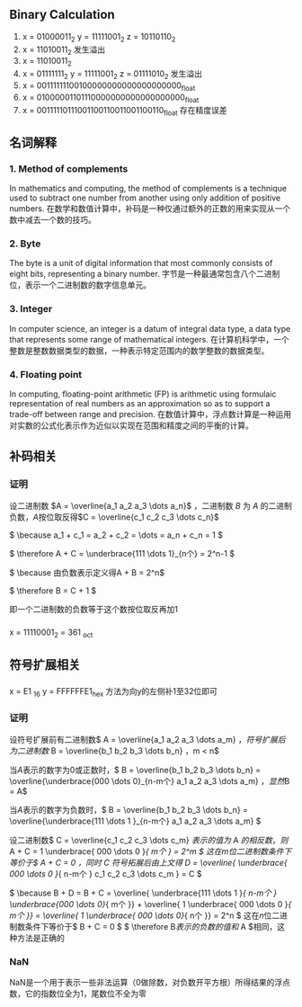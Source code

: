 ## Binary Calculation
1. x = 01000011<sub>2</sub> y = 11111001<sub>2</sub> z = 10110110<sub>2</sub>
2. x = 11010011<sub>2</sub> 发生溢出
3. x = 11010011<sub>2</sub>
4. x = 01111111<sub>2</sub> y = 11111001<sub>2</sub> z =  01111010<sub>2</sub> 发生溢出
5. x = 00111111100100000000000000000000<sub>float</sub>
6. x = 01000001101110000000000000000000<sub>float</sub>
7. x = 00111110111001100110011001100110<sub>float</sub> 存在精度误差

## 名词解释
### 1. Method of complements
In mathematics and computing, the method of complements is a technique used to subtract one number from another using only addition of positive numbers.
在数学和数值计算中，补码是一种仅通过额外的正数的用来实现从一个数中减去一个数的技巧。

### 2. Byte
The byte is a unit of digital information that most commonly consists of eight bits, representing a binary number.
字节是一种最通常包含八个二进制位，表示一个二进制数的数字信息单元。

### 3. Integer
In computer science, an integer is a datum of integral data type, a data type that represents some range of mathematical integers.
在计算机科学中，一个整数是整数数据类型的数据，一种表示特定范围内的数学整数的数据类型。

### 4. Floating point
In computing, floating-point arithmetic (FP) is arithmetic using formulaic representation of real numbers as an approximation so as to support a trade-off between range and precision.
在数值计算中，浮点数计算是一种运用对实数的公式化表示作为近似以实现在范围和精度之间的平衡的计算。

## 补码相关

### 证明
设二进制数 $A = \overline{a_1 a_2 a_3 \dots a_n}$ ，二进制数 $B$ 为 $A$ 的二进制负数，$A$按位取反得$C = \overline{c_1 c_2 c_3 \dots c_n}$

$ \because a_1 + c_1 = a_2 + c_2 = \dots = a_n + c_n = 1 $

$ \therefore A + C = \underbrace{111 \dots 1}_{n个} = 2^n-1 $

$ \because 由负数表示定义得A + B = 2^n$

$ \therefore B = C + 1 $

即一个二进制数的负数等于这个数按位取反再加1

###  
x = 11110001<sub>2</sub> = 361 <sub>oct</sub>

## 符号扩展相关

###  
x = E1 <sub>16</sub>
y = FFFFFFE1<sub>hex</sub>
方法为向y的左侧补1至32位即可

### 证明
设符号扩展前有二进制数$ A = \overline{a_1 a_2 a_3 \dots a_m} $，符号扩展后为二进制数$ B = \overline{b_1 b_2 b_3 \dots b_n} $，$m < n$

当$A$表示的数字为0或正数时，$ B = \overline{b_1 b_2 b_3 \dots b_n}  = \overline{\underbrace{000 \dots 0}_{n-m个} a_1 a_2 a_3 \dots a_m} $，显然$B = A$

当$A$表示的数字为负数时，$ B = \overline{b_1 b_2 b_3 \dots b_n}  = \overline{\underbrace{111 \dots 1
}_{n-m个} a_1 a_2 a_3 \dots a_m} $

设二进制数$ C = \overline{c_1 c_2 c_3 \dots c_m} $表示的值为$ A $的相反数，则$ A + C = 1 \underbrace{ 000 \dots 0 }_{ m个 } = 2^m $ 这在$m$位二进制数条件下等价于$ A + C = 0 $，同时$ C $符号拓展后由上文得$ D = \overline{ \underbrace{ 000 \dots 0 }_{ n-m个 } c_1 c_2 c_3 \dots c_m } = C $

$ \because B + D = B + C = \overline{ \underbrace{111 \dots 1 }_{ n-m个 } \underbrace{000 \dots 0}_{ m个 }} + \overline{ 1 \underbrace{ 000 \dots 0 }_{ m个 }} = \overline{ 1 \underbrace{ 000 \dots  0}_{ n个 }} = 2^n $ 这在$n$位二进制数条件下等价于$ B + C = 0 $
$ \therefore B$表示的负数的值和$ A $相同，这种方法是正确的

### NaN
NaN是一个用于表示一些非法运算（0做除数，对负数开平方根）所得结果的浮点数，它的指数位全为1，尾数位不全为零
